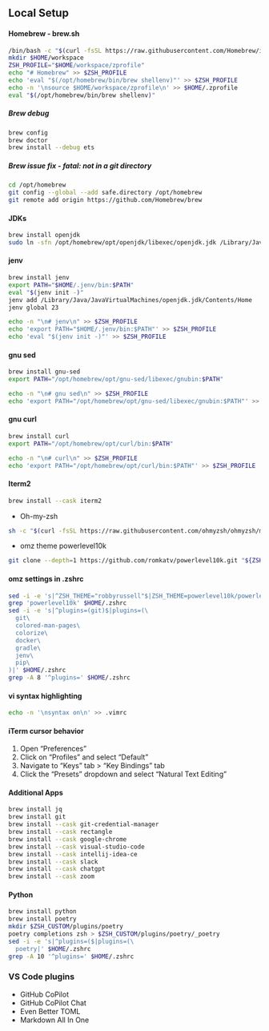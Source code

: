 ## Local Setup

#### Homebrew - brew.sh
```sh
/bin/bash -c "$(curl -fsSL https://raw.githubusercontent.com/Homebrew/install/HEAD/install.sh)"
mkdir $HOME/workspace
ZSH_PROFILE="$HOME/workspace/zprofile"
echo "# Homebrew" >> $ZSH_PROFILE
echo 'eval "$(/opt/homebrew/bin/brew shellenv)"' >> $ZSH_PROFILE
echo -n '\nsource $HOME/workspace/zprofile\n' >> $HOME/.zprofile
eval "$(/opt/homebrew/bin/brew shellenv)"
```
##### Brew debug
```sh
brew config
brew doctor
brew install --debug ets
```
##### Brew issue fix - fatal: not in a git directory
```sh
cd /opt/homebrew
git config --global --add safe.directory /opt/homebrew
git remote add origin https://github.com/Homebrew/brew
```

#### JDKs
```sh
brew install openjdk
sudo ln -sfn /opt/homebrew/opt/openjdk/libexec/openjdk.jdk /Library/Java/JavaVirtualMachines/openjdk.jdk
```

#### jenv
```sh
brew install jenv
export PATH="$HOME/.jenv/bin:$PATH"
eval "$(jenv init -)"
jenv add /Library/Java/JavaVirtualMachines/openjdk.jdk/Contents/Home
jenv global 23

echo -n "\n# jenv\n" >> $ZSH_PROFILE
echo 'export PATH="$HOME/.jenv/bin:$PATH"' >> $ZSH_PROFILE
echo 'eval "$(jenv init -)"' >> $ZSH_PROFILE
```

#### gnu sed
```sh
brew install gnu-sed
export PATH="/opt/homebrew/opt/gnu-sed/libexec/gnubin:$PATH"

echo -n "\n# gnu sed\n" >> $ZSH_PROFILE
echo 'export PATH="/opt/homebrew/opt/gnu-sed/libexec/gnubin:$PATH"' >> $ZSH_PROFILE
```

#### gnu curl
```sh
brew install curl
export PATH="/opt/homebrew/opt/curl/bin:$PATH"

echo -n "\n# curl\n" >> $ZSH_PROFILE
echo 'export PATH="/opt/homebrew/opt/curl/bin:$PATH"' >> $ZSH_PROFILE
```

#### Iterm2
```sh
brew install --cask iterm2
```

- Oh-my-zsh
```sh
sh -c "$(curl -fsSL https://raw.githubusercontent.com/ohmyzsh/ohmyzsh/master/tools/install.sh)"
```

- omz theme powerlevel10k
```sh
git clone --depth=1 https://github.com/romkatv/powerlevel10k.git "${ZSH_CUSTOM:-$HOME/.oh-my-zsh/custom}/themes/powerlevel10k"
```

#### omz settings in .zshrc
```sh
sed -i -e 's|^ZSH_THEME="robbyrussell"$|ZSH_THEME=powerlevel10k/powerlevel10k|' $HOME/.zshrc
grep 'powerlevel10k' $HOME/.zshrc
sed -i -e 's|^plugins=(git)$|plugins=(\
  git\
  colored-man-pages\
  colorize\
  docker\
  gradle\
  jenv\
  pip\
)|' $HOME/.zshrc
grep -A 8 '^plugins=' $HOME/.zshrc
```

#### vi syntax highlighting
```sh
echo -n '\nsyntax on\n' >> .vimrc
```

#### iTerm cursor behavior
1. Open “Preferences”
2. Click on “Profiles” and select “Default”
3. Navigate to “Keys” tab > “Key Bindings” tab
4. Click the “Presets” dropdown and select “Natural Text Editing”


#### Additional Apps ###
```sh
brew install jq
brew install git
brew install --cask git-credential-manager
brew install --cask rectangle
brew install --cask google-chrome
brew install --cask visual-studio-code
brew install --cask intellij-idea-ce
brew install --cask slack
brew install --cask chatgpt
brew install --cask zoom
```

#### Python
```sh
brew install python
brew install poetry
mkdir $ZSH_CUSTOM/plugins/poetry
poetry completions zsh > $ZSH_CUSTOM/plugins/poetry/_poetry
sed -i -e 's|^plugins=($|plugins=(\
  poetry|' $HOME/.zshrc
grep -A 10 '^plugins=' $HOME/.zshrc
```

### VS Code plugins
- GitHub CoPilot
- GitHub CoPilot Chat
- Even Better TOML
- Markdown All In One
